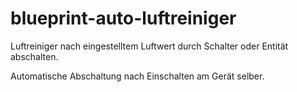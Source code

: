 # blueprint-auto-luftreiniger
Luftreiniger nach eingestelltem Luftwert durch Schalter oder Entität abschalten.

Automatische Abschaltung nach Einschalten am Gerät selber.
